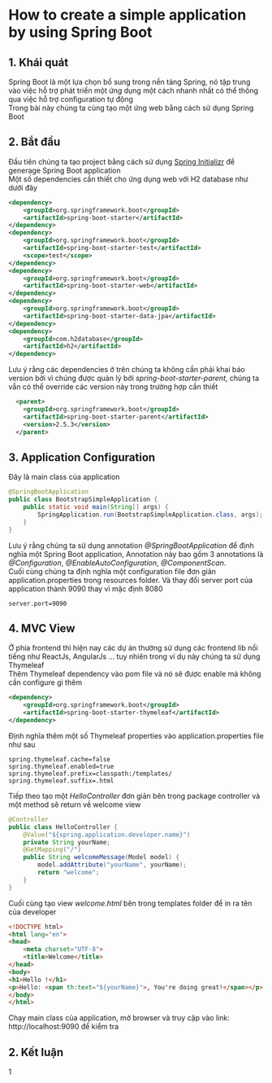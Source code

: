 # How to create a simple application by using Spring Boot
## 1. Khái quát
Spring Boot là một lựa chọn bổ sung trong nền tảng Spring, nó tập trung vào việc hỗ trợ phát triển một ứng dụng một cách nhanh nhất có thể thông qua việc hỗ trợ configuration tự động<br/>
Trong bài này chúng ta cùng tạo một ứng web bằng cách sử dụng Spring Boot
## 2. Bắt đầu
Đầu tiên chúng ta tạo project bằng cách sử dụng [Spring Initializr](https://start.spring.io) để generage Spring Boot application</br>
Một số dependencies cần thiết cho ứng dụng web với H2 database như dưới đây
```xml
<dependency>
    <groupId>org.springframework.boot</groupId>
    <artifactId>spring-boot-starter</artifactId>
</dependency>
<dependency>
    <groupId>org.springframework.boot</groupId>
    <artifactId>spring-boot-starter-test</artifactId>
    <scope>test</scope>
</dependency>
<dependency>
    <groupId>org.springframework.boot</groupId>
    <artifactId>spring-boot-starter-web</artifactId>
</dependency>
<dependency>
    <groupId>org.springframework.boot</groupId>
    <artifactId>spring-boot-starter-data-jpa</artifactId>
</dependency>
<dependency>
    <groupId>com.h2database</groupId>
    <artifactId>h2</artifactId>
</dependency>
```
Lưu ý rằng các dependencies ở trên chúng ta không cần phải khai báo version bởi vì chúng được quản lý bởi _spring-boot-starter-parent_, chúng ta vẫn có thể override các version này trong trường hợp cần thiết
```xml
  <parent>
    <groupId>org.springframework.boot</groupId>
    <artifactId>spring-boot-starter-parent</artifactId>
    <version>2.5.3</version>
  </parent>
```
## 3. Application Configuration
Đây là main class của application 
```java
@SpringBootApplication
public class BootstrapSimpleApplication {
    public static void main(String[] args) {
        SpringApplication.run(BootstrapSimpleApplication.class, args);
    }
}
```
Lưu ý rằng chúng ta sử dụng annotation _@SpringBootApplication_ để định nghĩa một Spring Boot application, Annotation này bao gồm 3 annotations là _@Configuration_, _@EnableAutoConfiguration_, _@ComponentScan_. </br>
Cuối cùng chúng ta định nghĩa một configuration file đơn giản application.properties trong resources folder. Và thay đổi server port của application thành 9090 thay vì mặc định 8080
```properties
server.port=9090
```
## 4. MVC View
Ở phía frontend thì hiện nay các dự án thường sử dụng các frontend lib nổi tiếng như ReactJs, AngularJs ... tuy nhiên trong ví dụ này chúng ta sử dụng Thymeleaf<br/>
Thêm Thymeleaf dependency vào pom file và nó sẽ được enable mà không cần configure gì thêm
```xml
<dependency>
    <groupId>org.springframework.boot</groupId>
    <artifactId>spring-boot-starter-thymeleaf</artifactId>
</dependency>
```
Định nghĩa thêm một số Thymeleaf properties vào application.properties file như sau 
```properties
spring.thymeleaf.cache=false
spring.thymeleaf.enabled=true 
spring.thymeleaf.prefix=classpath:/templates/
spring.thymeleaf.suffix=.html
```
Tiếp theo tạo một _HelloController_ đơn giản bên trong package controller và một method sẽ return về welcome view
```java
@Controller
public class HelloController {
    @Value("${spring.application.developer.name}")
    private String yourName;
    @GetMapping("/")
    public String welcomeMessage(Model model) {
        model.addAttribute("yourName", yourName);
        return "welcome";
    }
}
```
Cuối cùng tạo view _welcome.html_ bên trong templates folder để in ra tên của developer
```html
<!DOCTYPE html>
<html lang="en">
<head>
    <meta charset="UTF-8">
    <title>Welcome</title>
</head>
<body>
<h1>Hello !</h1>
<p>Hello: <span th:text="${yourName}">, You're doing great!</span></p>
</body>
</html>
```
Chạy main class của application, mở browser và truy cập vào link: http://localhost:9090 để kiểm tra







## 2. Kết luận









1